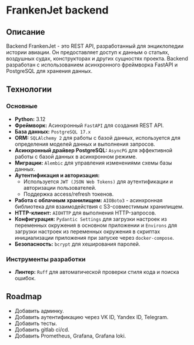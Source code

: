 # FrankenJet backend

## Описание

Backend FrankenJet - это REST API, разработанный для энциклопедии истории авиации. Он предоставляет доступ к данным о статьях, воздушных судах, конструкторах и других сущностях проекта. Backend разработан с использованием асинхронного фреймворка FastAPI и PostgreSQL для хранения данных.

## Технологии

### Основные

* **Python:** 3.12
* **Фреймворк:** Асинхронный `FastAPI` для создания REST API.
* **База данных:** `PostgreSQL 17.x`
* **ORM:** `SQLAlchemy 2` для работы с базой данных, используется для определения моделей данных и выполнения запросов.
* **Асинхронный драйвер PostgreSQL:** `AsyncPG` для эффективной работы с базой данных в асинхронном режиме.
* **Миграции:** `Alembic` для управления изменениями схемы базы данных.
* **Аутентификация и авторизация:**
  * Используется `JWT (JSON Web Tokens)` для аутентификации и авторизации пользователей.
  * Поддержка access/refresh токенов.
* **Работа с облачным хранилищем:** `AIOBoto3` - асинхронная библиотека для взаимодействия с S3-совместимым хранилищем.
* **HTTP-клиент:** `AIOHTTP` для выполнения HTTP-запросов.
* **Конфигурация:** `Pydantic Settings` для загрузки настроек из переменных окружения в основном приложении и `Environs` для загрузки настроек из переменных окружения в скриптах инициализации приложения при запуске через `docker-compose`.
* **Безопасность:**  `bcrypt` для хеширования паролей.

### Инструменты разработки

* **Линтер:** `Ruff` для автоматической проверки стиля кода и поиска ошибок.

## Roadmap

* Добавить админку.
* Добавить аутентификацию через VK ID, Yandex ID, Telegram.
* Добавить тесты.
* Добавить gitlab ci/cd.
* Добавить Prometheus, Grafana, Grafana loki.
